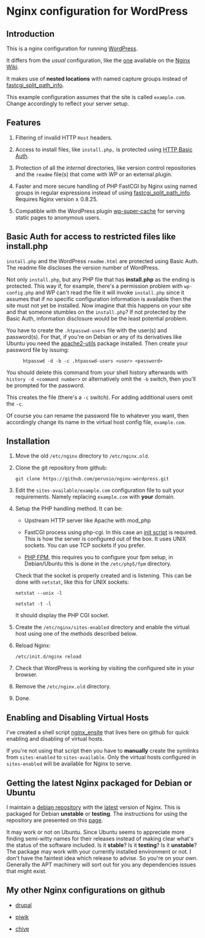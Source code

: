 # Nginx configuration for WordPress

## Introduction 

   This is a nginx configuration for running [WordPress](http://wordpress.org "WordPress").
   
   It differs from the _usual_ configuration, like the
   [one](http://wiki.nginx.org/Wordpress "Nginx Wiki WordPress
   config") available on the [Nginx Wiki](http://wiki.nginx.org "Nginx
   Wiki").
   
   It makes use of **nested locations** with named capture groups
   instead of [fastcgi_split\_path\_info](http://wiki.nginx.org/HttpFcgiModule#fastcgi_split_path_info
   "FastCGI split path info").

   This example configuration assumes that the site is called
   `example.com`. Change accordingly to reflect your server setup.
   
## Features

   1. Filtering of invalid HTTP `Host` headers.

   2. Access to install files, like `install.php,` is protected using
      [HTTP Basic Auth](http://wiki.nginx.org/NginxHttpAuthBasicModule
      "Basic Auth Nginx Module").  

   3. Protection of all the _internal_ directories, like version
      control repositories and the `readme` file(s) 
      that come with WP or an external plugin.

   4. Faster and more secure handling of PHP FastCGI by Nginx using
      named groups in regular expressions instead of using
      [fastcgi_split\_path\_info](http://wiki.nginx.org/HttpFcgiModule#fastcgi_split_path_info
      "FastCGI split path info"). Requires Nginx version &ge; 0.8.25.

   5. Compatible with the WordPress plugin
      [wp-super-cache](http://wordpress.org/extend/plugins/wp-super-cache "WordPress
      SuperCache") for serving static pages to anonymous users.
   

## Basic Auth for access to restricted files like install.php

   `install.php` and the WordPress `readme.html` are protected using
   Basic Auth. The readme file discloses the version number of
   WordPress.
   
   Not only `install.php`, but any PHP file that has **install.php**
   as the ending is protected. This way if, for example, there's a
   permission problem with `wp-config.php` and WP can't read the file
   it will invoke `install.php` since it assumes that if no specific
   configuration information is available then the site must not yet
   be installed. Now imagine that this happens on your site and that
   someone stumbles on the `install.php`? If not protected by the
   Basic Auth, information disclosure would be the least potential
   problem.

   You have to create the `.htpasswd-users` file with the user(s) and
   password(s). For that, if you're on Debian or any of its
   derivatives like Ubuntu you need the
   [apache2-utils](http://packages.debian.org/search?suite%3Dall&section%3Dall&arch%3Dany&searchon%3Dnames&keywords%3Dapache2-utils)
   package installed. Then create your password file by issuing:

          htpasswd -d -b -c .htpasswd-users <user> <password>

   You should delete this command from your shell history
   afterwards with `history -d <command number>` or alternatively
   omit the `-b` switch, then you'll be prompted for the password.

   This creates the file (there's a `-c` switch). For adding
   additional users omit the `-c`.

   Of course you can rename the password file to whatever you want,
   then accordingly change its name in the virtual host config
   file, `example.com`.
   
## Installation

   1. Move the old `/etc/nginx` directory to `/etc/nginx.old`.
   
   2. Clone the git repository from github:
   
      `git clone https://github.com/perusio/nginx-wordpress.git`
   
   3. Edit the `sites-available/example.com` configuration file to
      suit your requirements. Namely replacing `example.com` with
      **your** domain.
   
   4. Setup the PHP handling method. It can be:
   
      + Upstream HTTP server like Apache with mod_php
      
      + FastCGI process using php-cgi. In this case an
        [init script](https://github.com/perusio/php-fastcgi-debian-script
        "Init script for php-cgi") is
        required. This is how the server is configured out of the
        box. It uses UNIX sockets. You can use TCP sockets if you prefer.
      
      + [PHP FPM](http://www.php-fpm.org "PHP FPM"), this requires you
        to configure your fpm setup, in Debian/Ubuntu this is done in
        the `/etc/php5/fpm` directory.
        
      Check that the socket is properly created and is listening. This
      can be done with `netstat`, like this for UNIX sockets:
      
        `netstat --unix -l`
         
        `netstat -t -l`
   
      It should display the PHP CGI socket.
   
   5. Create the `/etc/nginx/sites-enabled` directory and enable the
      virtual host using one of the methods described below.
    
   6. Reload Nginx:
   
      `/etc/init.d/nginx reload`
   
   7. Check that WordPress is working by visiting the configured site
      in your browser.
   
   8. Remove the `/etc/nginx.old` directory.
   
   9. Done.
   
## Enabling and Disabling Virtual Hosts

   I've created a shell script
   [nginx_ensite](http://github.com/perusio/nginx_ensite) that lives
   here on github for quick enabling and disabling of virtual hosts.
   
   If you're not using that script then you have to **manually**
   create the symlinks from `sites-enabled` to `sites-available`. Only
   the virtual hosts configured in `sites-enabled` will be available
   for Nginx to serve.
   
   
## Getting the latest Nginx packaged for Debian or Ubuntu

   I maintain a [debian repository](http://debian.perusio.net/unstable
   "my debian repo") with the
   [latest](http://nginx.org/en/download.html "Nginx source download")
   version of Nginx. This is packaged for Debian **unstable** or
   **testing**. The instructions for using the repository are
   presented on this [page](http://debian.perusio.net/debian.html
   "Repository instructions").
 
   It may work or not on Ubuntu. Since Ubuntu seems to appreciate more
   finding semi-witty names for their releases instead of making clear
   what's the status of the software included. Is it **stable**? Is it
   **testing**? Is it **unstable**? The package may work with your
   currently installed environment or not. I don't have the faintest
   idea which release to advise. So you're on your own. Generally the
   APT machinery will sort out for you any dependencies issues that
   might exist.

## My other Nginx configurations on github

   + [drupal](https://github.com/perusio/drupal-with-nginx "Drupal
     Nginx configuration")
     
   + [piwik](https://github.com/perusio/piwik-nginx "Piwik Nginx
     configuration")
     
   + [chive](https://github.com/perusio/piwik-nginx "Chive Nginx
     configuration")

